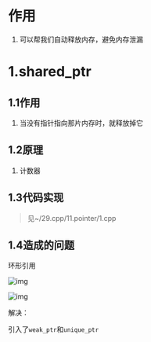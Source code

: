 # 作用

1. 可以帮我们自动释放内存，避免内存泄漏



# 1.shared_ptr

## 1.1作用

1. 当没有指针指向那片内存时，就释放掉它



## 1.2原理

1. 计数器



## 1.3代码实现

> 见~/29.cpp/11.pointer/1.cpp





## 1.4造成的问题

环形引用

![img](https://wx3.sinaimg.cn/mw690/005LasY6ly1gpy7ox5bqxj30k7098wgj.jpg)

![img](https://wx3.sinaimg.cn/mw690/005LasY6ly1gpy7p0yeypj30b707xdgg.jpg)

解决：

引入了`weak_ptr`和`unique_ptr`
